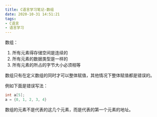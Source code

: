 ```yaml
---
title: C语言学习笔记-数组
date: 2020-10-31 14:51:21
tags: 
- C语言
- 语言学习
---
```


数组：
1. 所有元素得存储空间是连续的
2. 所有元素的数据类型是一样的
3. 所有元素的所占的字节大小必须相等

数组只有在定义数组的同时才可以整体赋值，其他情况下整体赋值都是错误的。

例如下面是错误写法：

```C
int a[5];
a = {0, 1, 2, 3, 4}
```

数组的元素不是代表的这几个元素，而是代表的第一个元素的地址。


